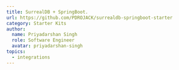 ```yaml
---
title: SurrealDB + SpringBoot.
url: https://github.com/PDROJACK/surrealdb-springboot-starter
category: Starter Kits
author:
  name: Priyadarshan Singh
  role: Software Engineer
  avatar: priyadarshan-singh
topics:
  - integrations
---
```


